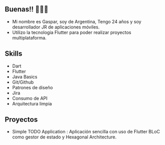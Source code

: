 ## Buenas!!  🙋🏼‍♂️

 * Mi nombre es Gaspar, soy de Argentina, Tengo 24 años y soy desarrollador JR de aplicaciones móviles.
 * Utilizo la tecnologia Flutter para poder realizar proyectos multiplataforma.

## Skills 

 * Dart
 * Flutter
 * Java Basics
 * Git/Github
 * Patrones de diseño
 * Jira 
 * Consumo de API
 * Arquitectura limpia

 ## Proyectos

 * Simple TODO Application : Aplicación sencilla con uso de Flutter BLoC como gestor de estado y Hexagonal Architecture.







